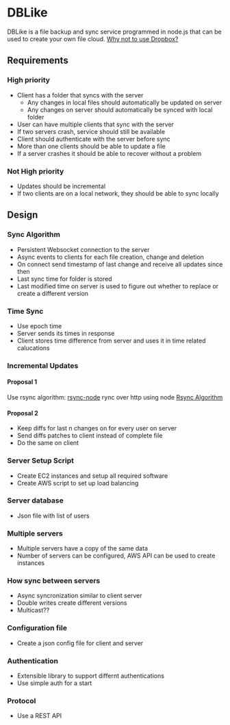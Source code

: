DBLike
======

DBLike is a file backup and sync service programmed in node.js that can be used
to create your own file cloud. [Why not to use Dropbox?](http://dumpdropbox.com/)

Requirements
------------

### High priority ###

- Client has a folder that syncs with the server
  - Any changes in local files should automatically be updated on server
  - Any changes on server should automatically be synced with local folder
- User can have multiple clients that sync with the server
- If two servers crash, service should still be available
- Client should authenticate with the server before sync
- More than one clients should be able to update a file
- If a server crashes it should be able to recover without a problem

### Not High priority ###
- Updates should be incremental
- If two clients are on a local network, they should be able to sync locally


Design
------

### Sync Algorithm ###

- Persistent Websocket connection to the server
- Async events to clients for each file creation, change and deletion
- On connect send timestamp of last change and receive all updates since then
- Last sync time for folder is stored
- Last modified time on server is used to figure out whether to replace
  or create a different version

### Time Sync ###
- Use epoch time
- Server sends its times in response 
- Client stores time difference from server and uses it in time related
  calucations

### Incremental Updates ###

#### Proposal 1 ####
Use rsync algorithm: [rsync-node](https://github.com/ttezel/anchor) rync
over http using node
[Rsync Algorithm](http://www.samba.org/~tridge/phd_thesis.pdf)

#### Proposal 2 ####
- Keep diffs for last n changes on for every user on server
- Send diffs patches to client instead of complete file
- Do the same on client

### Server Setup Script ###
- Create EC2 instances and setup all required software
- Create AWS script to set up load balancing

### Server database ###
- Json file with list of users

### Multiple servers ###
- Multiple servers have a copy of the same data
- Number of servers can be configured, AWS API can be used to create
  instances

### How sync between servers ###
- Async syncronization similar to client server
- Double writes create different versions 
- Multicast??

### Configuration file ###
- Create a json config file for client and server

### Authentication ###
- Extensible library to support differnt authentications
- Use simple auth for a start

### Protocol ###
- Use a REST API 
